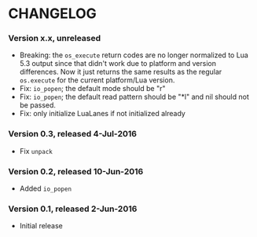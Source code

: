 # CHANGELOG

### Version x.x, unreleased

- Breaking: the `os_execute` return codes are no longer normalized to Lua 5.3 output
  since that didn't work due to platform and version differences. Now it just returns
  the same results as the regular `os.execute` for the current platform/Lua version.
- Fix: `io_popen`; the default mode should be "r"
- Fix: `io_popen`; the default read pattern should be "*l" and nil should not
  be passed.
- Fix: only initialize LuaLanes if not initialized already

### Version 0.3, released 4-Jul-2016

- Fix `unpack`

### Version 0.2, released 10-Jun-2016

- Added `io_popen`

### Version 0.1, released 2-Jun-2016

- Initial release
